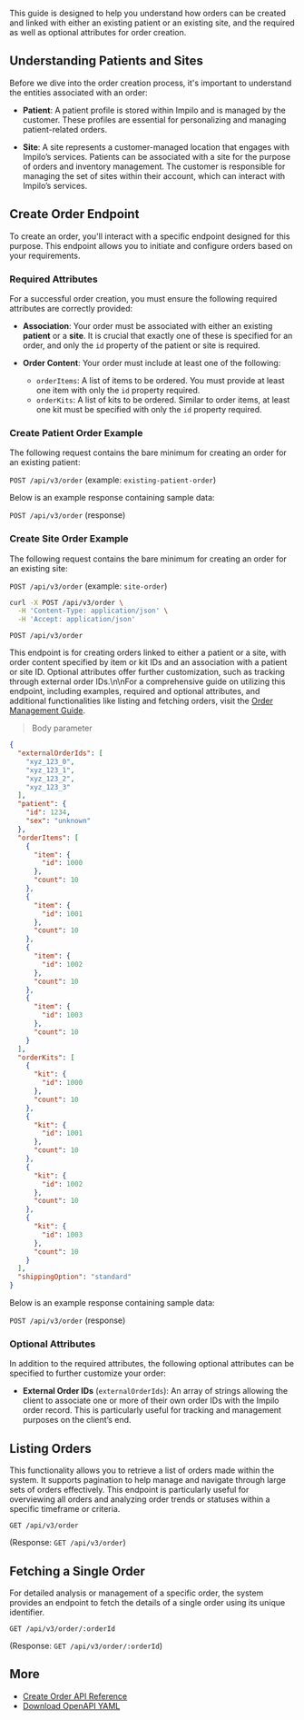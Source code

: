 This guide is designed to help you understand how orders can be created and linked with either an existing patient or an existing site, and the required as well as optional attributes for order creation.

## Understanding Patients and Sites

Before we dive into the order creation process, it's important to understand the entities associated with an order:

- **Patient**: A patient profile is stored within Impilo and is managed by the customer. These profiles are essential for personalizing and managing patient-related orders.

- **Site**: A site represents a customer-managed location that engages with Impilo’s services. Patients can be associated with a site for the purpose of orders and inventory management. The customer is responsible for managing the set of sites within their account, which can interact with Impilo’s services.

## Create Order Endpoint

To create an order, you'll interact with a specific endpoint designed for this purpose. This endpoint allows you to initiate and configure orders based on your requirements.

### Required Attributes

For a successful order creation, you must ensure the following required attributes are correctly provided:

- **Association**: Your order must be associated with either an existing **patient** or a **site**. It is crucial that exactly one of these is specified for an order, and only the `id` property of the patient or site is required.

- **Order Content**: Your order must include at least one of the following:
    - `orderItems`: A list of items to be ordered. You must provide at least one item with only the `id` property required.
    - `orderKits`: A list of kits to be ordered. Similar to order items, at least one kit must be specified with only the `id` property required.

### Create Patient Order Example

The following request contains the bare minimum for creating an order for an existing patient:

`POST /api/v3/order` (example: `existing-patient-order`)

Below is an example response containing sample data:

`POST /api/v3/order` (response)

### Create Site Order Example

The following request contains the bare minimum for creating an order for an existing site:

`POST /api/v3/order` (example: `site-order`)


```bash
curl -X POST /api/v3/order \
  -H 'Content-Type: application/json' \
  -H 'Accept: application/json'


```

`POST /api/v3/order`

This endpoint is for creating orders linked to either a patient or a site, with order content specified by item or kit IDs and an association with a patient or site ID. Optional attributes offer further customization, such as tracking through external order IDs.\n\nFor a comprehensive guide on utilizing this endpoint, including examples, required and optional attributes, and additional functionalities like listing and fetching orders, visit the [Order Management Guide](/guides/order-management).

> Body parameter

```json
{
  "externalOrderIds": [
    "xyz_123_0",
    "xyz_123_1",
    "xyz_123_2",
    "xyz_123_3"
  ],
  "patient": {
    "id": 1234,
    "sex": "unknown"
  },
  "orderItems": [
    {
      "item": {
        "id": 1000
      },
      "count": 10
    },
    {
      "item": {
        "id": 1001
      },
      "count": 10
    },
    {
      "item": {
        "id": 1002
      },
      "count": 10
    },
    {
      "item": {
        "id": 1003
      },
      "count": 10
    }
  ],
  "orderKits": [
    {
      "kit": {
        "id": 1000
      },
      "count": 10
    },
    {
      "kit": {
        "id": 1001
      },
      "count": 10
    },
    {
      "kit": {
        "id": 1002
      },
      "count": 10
    },
    {
      "kit": {
        "id": 1003
      },
      "count": 10
    }
  ],
  "shippingOption": "standard"
}
```

Below is an example response containing sample data:

`POST /api/v3/order` (response)

### Optional Attributes

In addition to the required attributes, the following optional attributes can be specified to further customize your order:

- **External Order IDs** (`externalOrderIds`): An array of strings allowing the client to associate one or more of their own order IDs with the Impilo order record. This is particularly useful for tracking and management purposes on the client’s end.

## Listing Orders

This functionality allows you to retrieve a list of orders made within the system. It supports pagination to help manage and navigate through large sets of orders effectively. This endpoint is particularly useful for overviewing all orders and analyzing order trends or statuses within a specific timeframe or criteria.

`GET /api/v3/order`

(Response: `GET /api/v3/order`)

## Fetching a Single Order

For detailed analysis or management of a specific order, the system provides an endpoint to fetch the details of a single order using its unique identifier.

`GET /api/v3/order/:orderId`

(Response: `GET /api/v3/order/:orderId`)

## More

- [Create Order API Reference](/api-reference/orders/create-order)
- [Download OpenAPI YAML](javascript:window.print())

